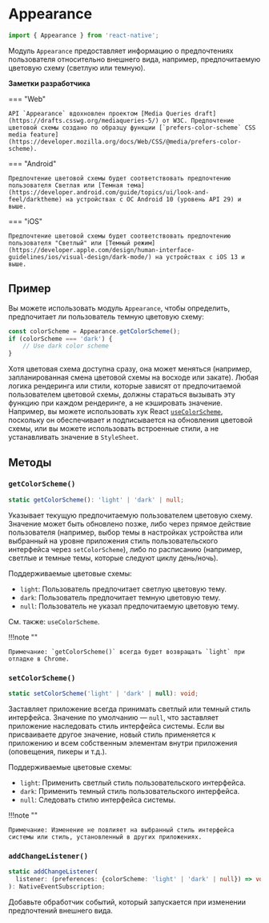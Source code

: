 # Appearance

```ts
import { Appearance } from 'react-native';
```

Модуль `Appearance` предоставляет информацию о предпочтениях пользователя относительно внешнего вида, например, предпочитаемую цветовую схему (светлую или темную).

**Заметки разработчика**

=== "Web"

    API `Appearance` вдохновлен проектом [Media Queries draft](https://drafts.csswg.org/mediaqueries-5/) от W3C. Предпочтение цветовой схемы создано по образцу функции [`prefers-color-scheme` CSS media feature](https://developer.mozilla.org/docs/Web/CSS/@media/prefers-color-scheme).

=== "Android"

    Предпочтение цветовой схемы будет соответствовать предпочтению пользователя Светлая или [Темная тема](https://developer.android.com/guide/topics/ui/look-and-feel/darktheme) на устройствах с ОС Android 10 (уровень API 29) и выше.

=== "iOS"

    Предпочтение цветовой схемы будет соответствовать предпочтению пользователя "Светлый" или [Темный режим](https://developer.apple.com/design/human-interface-guidelines/ios/visual-design/dark-mode/) на устройствах с iOS 13 и выше.

## Пример

Вы можете использовать модуль `Appearance`, чтобы определить, предпочитает ли пользователь темную цветовую схему:

```ts
const colorScheme = Appearance.getColorScheme();
if (colorScheme === 'dark') {
    // Use dark color scheme
}
```

Хотя цветовая схема доступна сразу, она может меняться (например, запланированная смена цветовой схемы на восходе или закате). Любая логика рендеринга или стили, которые зависят от предпочитаемой пользователем цветовой схемы, должны стараться вызывать эту функцию при каждом рендеринге, а не кэшировать значение. Например, вы можете использовать хук React [`useColorScheme`](usecolorscheme.md), поскольку он обеспечивает и подписывается на обновления цветовой схемы, или вы можете использовать встроенные стили, а не устанавливать значение в `StyleSheet`.

## Методы

### `getColorScheme()`

```ts
static getColorScheme(): 'light' | 'dark' | null;
```

Указывает текущую предпочитаемую пользователем цветовую схему. Значение может быть обновлено позже, либо через прямое действие пользователя (например, выбор темы в настройках устройства или выбранный на уровне приложения стиль пользовательского интерфейса через `setColorScheme`), либо по расписанию (например, светлые и темные темы, которые следуют циклу день/ночь).

Поддерживаемые цветовые схемы:

-   `light`: Пользователь предпочитает светлую цветовую тему.
-   `dark`: Пользователь предпочитает темную цветовую тему.
-   `null`: Пользователь не указал предпочитаемую цветовую тему.

См. также: `useColorScheme`.

!!!note ""

    Примечание: `getColorScheme()` всегда будет возвращать `light` при отладке в Chrome.

### `setColorScheme()`

```ts
static setColorScheme('light' | 'dark' | null): void;
```

Заставляет приложение всегда принимать светлый или темный стиль интерфейса. Значение по умолчанию — `null`, что заставляет приложение наследовать стиль интерфейса системы. Если вы присваиваете другое значение, новый стиль применяется к приложению и всем собственным элементам внутри приложения (оповещения, пикеры и т.д.).

Поддерживаемые цветовые схемы:

-   `light`: Применить светлый стиль пользовательского интерфейса.
-   `dark`: Применить темный стиль пользовательского интерфейса.
-   `null`: Следовать стилю интерфейса системы.

!!!note ""

    Примечание: Изменение не повлияет на выбранный стиль интерфейса системы или стиль, установленный в других приложениях.

### `addChangeListener()`

```ts
static addChangeListener(
  listener: (preferences: {colorScheme: 'light' | 'dark' | null}) => void,
): NativeEventSubscription;
```

Добавьте обработчик событий, который запускается при изменении предпочтений внешнего вида.
